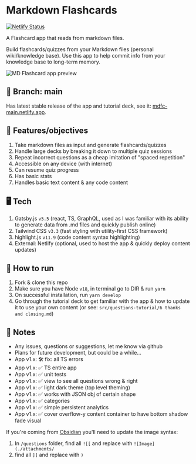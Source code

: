 # Markdown Flashcards

[![Netlify Status](https://api.netlify.com/api/v1/badges/8d2ddcfd-a7a2-4a8d-afb1-3698fb2c1c82/deploy-status)](https://app.netlify.com/sites/mdfc-main/deploys)

A Flashcard app that reads from markdown files.

Build flashcards/quizzes from your Markdown files (personal wiki/knowledge base). Use this app to help commit info from your knowledge base to long-term memory.

![MD Flashcard app preview](static/app-preview.gif)

## 🌿 Branch: main

Has latest stable release of the app and tutorial deck, see it: [mdfc-main.netlify.app](https://mdfc-main.netlify.app/).

## 🏁 Features/objectives

1. Take markdown files as input and generate flashcards/quizzes
2. Handle large decks by breaking it down to multiple quiz sessions
3. Repeat incorrect questions as a cheap imitation of "spaced repetition"
4. Accessible on any device (with internet)
5. Can resume quiz progress
6. Has basic stats
7. Handles basic text content &amp; any code content

## 🖥️ Tech

1. Gatsby.js `v5.5` (react, TS, GraphQL, used as I was familiar with its ability to generate data from .md files and quickly publish online)
2. Tailwind CSS `v3.3` (fast styling with utility-first CSS framework)
3. highlight.js `v11.9` (code content syntax highlighting)
4. External: Netlify (optional, used to host the app &amp; quickly deploy content updates)

## 🚀 How to run

1. Fork &amp; clone this repo
2. Make sure you have Node `v18`, in terminal go to DIR &amp; run `yarn`
3. On successful installation, run `yarn develop`
4. Go through the tutorial deck to get familiar with the app &amp; how to update it to use your own content (or see: `src/questions-tutorial/6 thanks and closing.md`)

## 📝 Notes

- Any issues, questions or suggestions, let me know via github
- Plans for future development, but could be a while...
- App v1.x: 🛠️ fix: all TS errors
- App v1.x: ✅ TS entire app
- App v1.x: ✅ unit tests
- App v1.x: ✅ view to see all questions wrong &amp; right
- App v1.x: ✅ light dark theme (top level theming)
- App v1.x: ✅ works with JSON obj of certain shape
- App v1.x: ✅ categories
- App v1.x: ✅ simple persistent analytics
- App v1.x: ✅ cover overflow-y content container to have bottom shadow fade visual

If you're coming from [Obsidian](https://obsidian.md/) you'll need to update the image syntax:

1. In `/questions` folder, find all `![[` and replace with `![Image](./attachments/`
2. find all `]]` and replace with `)`
